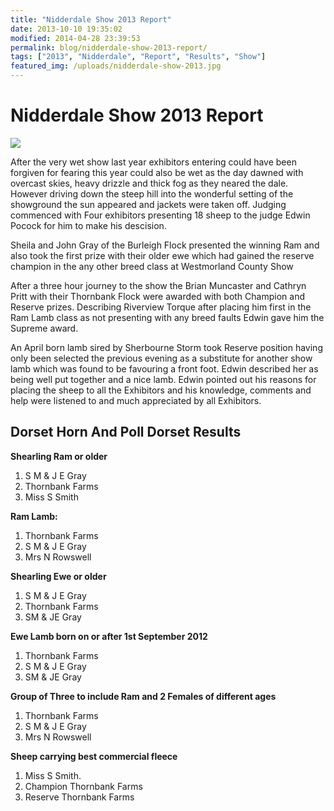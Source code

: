 ```yaml
---
title: "Nidderdale Show 2013 Report"
date: 2013-10-10 19:35:02
modified: 2014-04-28 23:39:53
permalink: blog/nidderdale-show-2013-report/
tags: ["2013", "Nidderdale", "Report", "Results", "Show"]
featured_img: /uploads/nidderdale-show-2013.jpg
---
```


# Nidderdale Show 2013 Report

![](/uploads/nidderdale-show-2013.jpg)

After the very wet show last year exhibitors entering could have been forgiven for fearing this year could also be wet as the day dawned with overcast skies, heavy drizzle and thick fog as they neared the dale. However driving down the steep hill into the wonderful setting of the showground the sun appeared and jackets were taken off. Judging commenced with Four exhibitors presenting 18 sheep to the judge Edwin Pocock for him to make his descision.

Sheila and John Gray of the Burleigh Flock presented the winning Ram and also took the first prize with their older ewe which had gained the reserve champion in the any other breed class at Westmorland County Show

After a three hour journey to the show the Brian Muncaster and Cathryn Pritt with their Thornbank Flock were awarded with both Champion and Reserve prizes. Describing Riverview Torque after placing him first in the Ram Lamb class as not presenting with any breed faults Edwin gave him the Supreme award.

An April born lamb sired by Sherbourne Storm took Reserve position having only been selected the previous evening as a substitute for another show lamb which was found to be favouring a front foot. Edwin described her as being well put together and a nice lamb. Edwin pointed out his reasons for placing the sheep to all the Exhibitors and his knowledge, comments and help were listened to and much appreciated by all Exhibitors.

## Dorset Horn And Poll Dorset Results

**Shearling Ram or older**

1. S M &amp; J E Gray
2. Thornbank Farms
3. Miss S Smith

**Ram Lamb:**

1. Thornbank Farms
2. S M &amp; J E Gray
3. Mrs N Rowswell

**Shearling Ewe or older**

1. S M &amp; J E Gray
2. Thornbank Farms
3. SM &amp; JE Gray

**Ewe Lamb born on or after 1st September 2012**

1. Thornbank Farms
2. S M &amp; J E Gray
3. SM &amp; JE Gray

**Group of Three to include Ram and 2 Females of different ages**

1. Thornbank Farms
2. S M &amp; J E Gray
3. Mrs N Rowswell

**Sheep carrying best commercial fleece**

1. Miss S Smith.
2. Champion Thornbank Farms
3. Reserve Thornbank Farms
